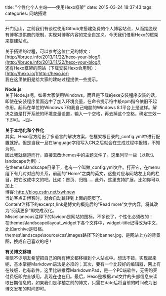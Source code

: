 title: "个性化个人主站——使用Hexo框架"
date: 2015-03-24 18:37:43
tags:
categories: 网站搭建

---
开门见山，之前我们有谈过使用Github来搭建免费的个人博客站点，从而摆脱现有博客提供商的限制，实现对博客内容的完全自定义。今天我们借用Hexo的框架来搭建站点。


<!--more-->


关于搭建的过程，可以参考这位仁兄的博文：  
[http://ibruce.info/2013/11/22/hexo-your-blog/](http://ibruce.info/2013/11/22/hexo-your-blog/)   
还有Hexo框架的网站（下载安装Hexo会用到）：  
[http://hexo.io/](http://hexo.io/)   
我在这里依旧是给大家的建站过程提供一些提示。  


**Node.js**   
关于Node.js呢，如果大家使用Windows，而且是下载的exe安装程序安装的话，即使在安装程序里面选中了加入环境变量，在命令提示符中敲npm指令依旧不起作用。起码在单位的Windows 7和我自己电脑的Windows 8.1平台上是这样。解决之道是打开系统的环境变量设置，输入一个空格，再去掉这个空格，确定生效一下即可。~囧~  


**关于本地化和个性化**  
其实，Hexo官方给出了多语言的解决方案，在框架根目录的\_config.yml中进行配置就好。但是当我一旦在language字段写入CN之后就会在生成过程中报错，不知为何。   
因此我就绕道而行，直接去改themes中的主题文件了。这里列举一些（以默认landscape为例）：  
在themes\landscape目录下，也有一个叫做\_config.yml文件。打开它，在menu组下有几对对应的关系，前面的"Home"之类的英文，这些对应与网站左上角的栏目，把它改成中文的吧。比如：首页、归档……此外，这里支持扩展，比如你可以加上：  
博客: http://blog.csdn.net/xwhnew  
当访客点击博客时，就会自动跳转到上面的网页了。  
Content注释下的excerpt_link是博文的概览后的“Read more”文字内容，将其改为“阅读更多”即完成汉化。  
Miscellaneous注释下的favicon是网站的图标，不多说了，个性化必须改的！  
在themes\landscape\layout\_widget下各个文件中，widget-title记得改为中文，比如archive是归档。  
themes\landscape\source\css\images路径下的banner.jpg，是网站上方的背景图，换成自己喜欢的吧！  

**有关博文移植**  
相信不少朋友希望把自己的所有博文都移植到个人站点中。想法不错，实现起来呢，基本掌握Markdown语法是必须的；其次，要有一个比较好的编辑器，网上有在线版，也有软件。这里比较推荐MarkdownPad，是一个PC端软件，无需购买付费版即完全够用，我现在也在用。最后，Hexo是根据.md文件的头部信息来读取日期信息的，如果我们是移植之前的博文，只需在date后将当前的时间改为旧博文发布的时间即可。